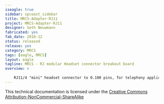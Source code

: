 ```yaml
---
iseagle: true
sidebar: spcoast_sidebar
title: MRCS-Adapter-RJ11
project: MRCS-Adapter-RJ11
designer: Seth Neuwmann
fabricated: yes
fab_date: 2018-12
status: released
release: yes
category: MRCS
tags: [eagle, MRCS]
layout: eagle
tagline: MRCS - RJ modular Headset connector breakout board
overview: >
    
    RJ11/4 "mini" headset connector to 0.100 pins, for telephony applications
---
```



This technical documentation is licensed under the [Creative Commons Attribution-NonCommercial-ShareAlike](https://creativecommons.org/licenses/by-nc-sa/3.0/)
